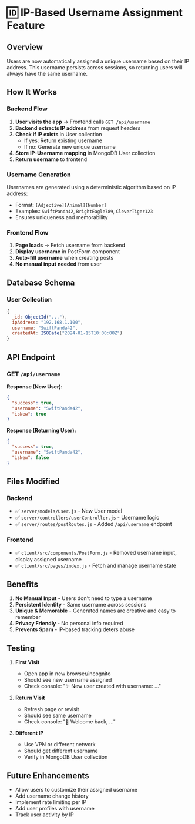 # 🆔 IP-Based Username Assignment Feature

## Overview
Users are now automatically assigned a unique username based on their IP address. This username persists across sessions, so returning users will always have the same username.

## How It Works

### Backend Flow
1. **User visits the app** → Frontend calls `GET /api/username`
2. **Backend extracts IP address** from request headers
3. **Check if IP exists** in User collection
   - If yes: Return existing username
   - If no: Generate new unique username
4. **Store IP-Username mapping** in MongoDB User collection
5. **Return username** to frontend

### Username Generation
Usernames are generated using a deterministic algorithm based on IP address:
- Format: `[Adjective][Animal][Number]`
- Examples: `SwiftPanda42`, `BrightEagle789`, `CleverTiger123`
- Ensures uniqueness and memorability

### Frontend Flow
1. **Page loads** → Fetch username from backend
2. **Display username** in PostForm component
3. **Auto-fill username** when creating posts
4. **No manual input needed** from user

## Database Schema

### User Collection
```javascript
{
  _id: ObjectId("..."),
  ipAddress: "192.168.1.100",
  username: "SwiftPanda42",
  createdAt: ISODate("2024-01-15T10:00:00Z")
}
```

## API Endpoint

### GET `/api/username`
**Response (New User):**
```json
{
  "success": true,
  "username": "SwiftPanda42",
  "isNew": true
}
```

**Response (Returning User):**
```json
{
  "success": true,
  "username": "SwiftPanda42",
  "isNew": false
}
```

## Files Modified

### Backend
- ✅ `server/models/User.js` - New User model
- ✅ `server/controllers/userController.js` - Username logic
- ✅ `server/routes/postRoutes.js` - Added `/api/username` endpoint

### Frontend
- ✅ `client/src/components/PostForm.js` - Removed username input, display assigned username
- ✅ `client/src/pages/index.js` - Fetch and manage username state

## Benefits

1. **No Manual Input** - Users don't need to type a username
2. **Persistent Identity** - Same username across sessions
3. **Unique & Memorable** - Generated names are creative and easy to remember
4. **Privacy Friendly** - No personal info required
5. **Prevents Spam** - IP-based tracking deters abuse

## Testing

1. **First Visit**
   - Open app in new browser/incognito
   - Should see new username assigned
   - Check console: "✨ New user created with username: ..."

2. **Return Visit**
   - Refresh page or revisit
   - Should see same username
   - Check console: "👋 Welcome back, ..."

3. **Different IP**
   - Use VPN or different network
   - Should get different username
   - Verify in MongoDB User collection

## Future Enhancements

- Allow users to customize their assigned username
- Add username change history
- Implement rate limiting per IP
- Add user profiles with username
- Track user activity by IP
